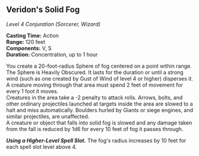 ## Veridon's Solid Fog
*Level 4 Conjuration (Sorcerer, Wizard)*

**Casting Time:** Action  
**Range:** 120 feet  
**Components:** V, S  
**Duration:** Concentration, up to 1 hour

You create a 20-foot-radius Sphere of fog centered on a point within range. The Sphere is Heavily Obscured. It lasts for the duration or until a strong wind (such as one created by Gust of Wind of level 4 or higher) disperses it.  
A creature moving through that area must spend 2 feet of movement for every 1 foot it moves.  
Creatures in the area take a -2 penalty to attack rolls. Arrows, bolts, and other ordinary projectiles launched at targets inside the area are slowed to a halt and miss automatically. Boulders hurled by Giants or siege engines, and similar projectiles, are unaffected.  
A creature or object that falls into solid fog is slowed and any damage taken from the fall is reduced by 1d6 for every 10 feet of fog it passes through.  

***Using a Higher-Level Spell Slot.*** The fog's radius increases by 10 feet for each spell slot level above 4.
